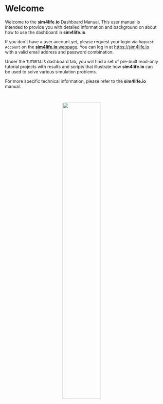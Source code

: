 # Welcome

Welcome to the **sim4life.io** Dashboard Manual. This user manual is intended to provide you with detailed information and background on about how to use the dashboard in **sim4life.io**.

If you don't have a user account yet, please request your login via ```Request Account``` on the [**sim4life.io** webpage](https://sim4life.io/). You can log in at https://sim4life.io with a valid email address and password combination. 

Under the ```TUTORIALS``` dashboard tab, you will find a set of pre-built read-only tutorial projects with results and scripts that illustrate how **sim4life.io** can be used to solve various simulation problems. 

For more specific technical information, please refer to the **sim4life.io** manual.

<br>
<p align="center">
  <img src="https://raw.githubusercontent.com/ZurichMedTech/s4l-assets/main/app/lite/logo/s4llite-white.png" width="50%" />
</p>
